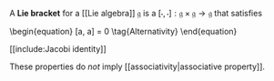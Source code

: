 A **Lie bracket** for a [[Lie algebra]] $\mathfrak{g}$ is a $[\cdot,\cdot]: \mathfrak{g \times g \to g}$ that satisfies

\begin{equation}
[a, a] = 0 \tag{Alternativity}
\end{equation}

[[include:Jacobi identity]]

These properties do _not_ imply [[associativity|associative property]].